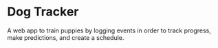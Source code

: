 # Dog Tracker

A web app to train puppies by logging events in order to track progress, make predictions, and create a schedule.
